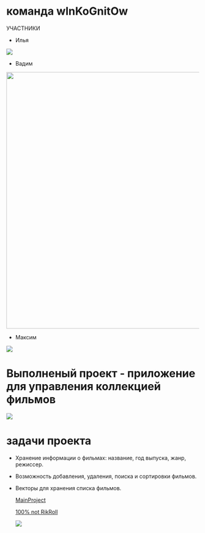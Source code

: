 # команда wInKoGnitOw
УЧАСТНИКИ
- Илья
<img src="https://www.gifcen.com/wp-content/uploads/2024/02/rickroll-gif-6.gif" />

- Вадим
<img src="https://media1.tenor.com/m/kK6j8ZWFqgQAAAAC/welt-yang-welt.gif" width="670" height="670" />


- Максим
<img src= "https://media1.tenor.com/m/AKyheooX6N8AAAAd/zhumaisinba-%D0%B6%D1%83%D0%BC%D0%B0%D0%B9%D1%81%D1%8B%D0%BD%D0%B1%D0%B0.gif" /> 

# Выполненый проект - приложение для управления коллекцией фильмов
<a href="https://replit.com/@NoName343/codemenu#main.cpp"><img src="https://avatars.mds.yandex.net/i?id=3e077f2c3c5c3de6356d69a8777488d0_sr-5669589-images-thumbs&n=13" /></a>

# задачи проекта
- Хранение информации о фильмах: название, год выпуска, жанр, режиссер.
- Возможность добавления, удаления, поиска и сортировки фильмов.
- Векторы для хранения списка фильмов.

  [MainProject](https://replit.com/join/vbclapeppb-noname343)

  [100% not RikRoll](https://youtu.be/5awNQxP0OzA?si=lG4xNEDPDifQ_xnR)

  <img src="https://www.gifcen.com/wp-content/uploads/2024/02/rickroll-gif-6.gif" />
